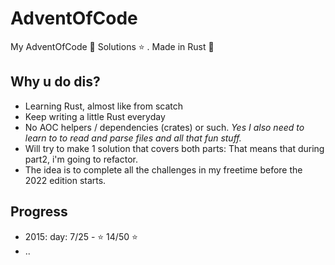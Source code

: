 # AdventOfCode

My AdventOfCode 🎄 Solutions ⭐ . Made in Rust 🦀

## Why u do dis?

- Learning Rust, almost like from scatch 
- Keep writing a little Rust everyday
- No AOC helpers / dependencies (crates) or such. *Yes I also need to learn to to read and parse files and all that fun stuff.*
- Will try to make 1 solution that covers both parts: That means that during part2, i'm going to refactor.
- The idea is to complete all the challenges in my freetime before the 2022 edition starts.

## Progress
- 2015: day: 7/25 - ⭐ 14/50 ⭐
- ..
